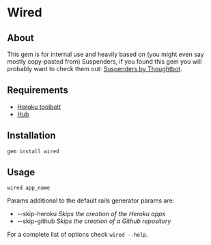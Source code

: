 # Wired

About
---
This gem is for internal use and heavily based on (you might even say mostly copy-pasted from) Suspenders, if you found this gem you will probably want to check them out: [Suspenders by Thoughtbot](http://github.com/thoughtbot/suspenders).

Requirements
---
* [Heroku toolbelt](https://toolbelt.heroku.com)
* [Hub](https://github.com/defunkt/hub)

Installation
---
`gem install wired`

Usage
---
`wired app_name`

Params additional to the default rails generator params are:

* --skip-heroku _Skips the creation of the Heroku apps_
* --skip-github _Skips the creation of a Github repository_

For a complete list of options check `wired --help`.
